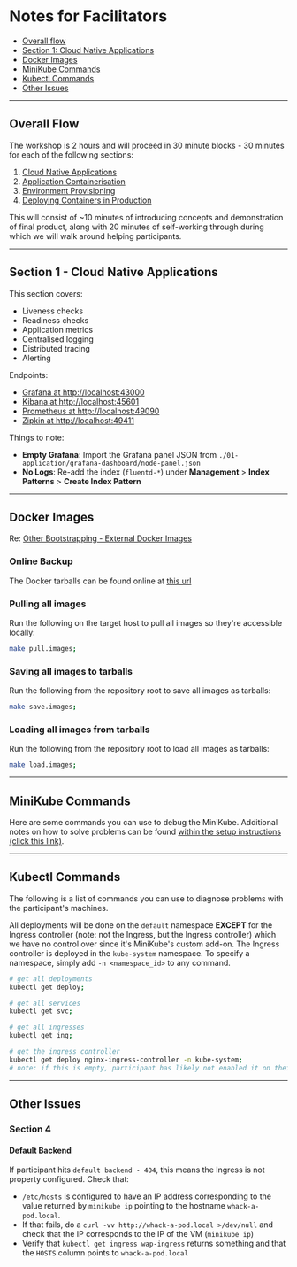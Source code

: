 # Notes for Facilitators

- [Overall flow](#overall-flow)
- [Section 1: Cloud Native Applications](#section-1-cloud-native-applications)
- [Docker Images](#docker-images)
- [MiniKube Commands](#minikube-commands)
- [Kubectl Commands](#kubectl-commands)
- [Other Issues](#other-issues)


- - -


## Overall Flow
The workshop is 2 hours and will proceed in 30 minute blocks - 30 minutes for each of the following sections:

1. [Cloud Native Applications](../01-application/README.md)
1. [Application Containerisation](../02-containerising/README.md)
1. [Environment Provisioning](../03-provisioning/README.md)
1. [Deploying Containers in Production](../04-deploying/README.md)

This will consist of ~10 minutes of introducing concepts and demonstration of final product, along with 20 minutes of self-working through during which we will walk around helping participants.


- - -


## Section 1 - Cloud Native Applications
This section covers:
- Liveness checks
- Readiness checks
- Application metrics
- Centralised logging
- Distributed tracing
- Alerting

Endpoints:
- [Grafana at http://localhost:43000](http://localhost:43000)
- [Kibana at http://localhost:45601](http://localhost:45601)
- [Prometheus at http://localhost:49090](http://localhost:49090)
- [Zipkin at http://localhost:49411](http://localhost:49411)

Things to note:
- **Empty Grafana**: Import the Grafana panel JSON from `./01-application/grafana-dashboard/node-panel.json`
- **No Logs**: Re-add the index (`fluentd-*`) under **Management** > **Index Patterns** > **Create Index Pattern**


- - -


## Docker Images
Re: [Other Bootstrapping - External Docker Images](../00-setup/README.md#external-docker-images)

### Online Backup
The Docker tarballs can be found online at [this url](https://drive.google.com/drive/folders/1Lp_V_O4NeqIzaA1P4BoAOqqtJdxZ-dx4?usp=sharing)

### Pulling all images
Run the following on the target host to pull all images so they're accessible locally:

```bash
make pull.images;
```

### Saving all images to tarballs
Run the following from the repository root to save all images as tarballs:

```bash
make save.images;
```

### Loading all images from tarballs
Run the following from the repository root to load all images as tarballs:

```bash
make load.images;
```


- - -


## MiniKube Commands
Here are some commands you can use to debug the MiniKube. Additional notes on how to solve problems can be found [within the setup instructions (click this link)](../00-setup/README.md#minikube-installation-notes).



- - -


## Kubectl Commands
The following is a list of commands you can use to diagnose problems with the participant's machines.

All deployments will be done on the `default` namespace **EXCEPT** for the Ingress controller (note: not the Ingress, but the Ingress controller) which we have no control over since it's MiniKube's custom add-on. The Ingress controller is deployed in the `kube-system` namespace. To specify a namespace, simply add `-n <namespace_id>` to any command.

```bash
# get all deployments
kubectl get deploy;

# get all services
kubectl get svc;

# get all ingresses
kubectl get ing;

# get the ingress controller
kubectl get deploy nginx-ingress-controller -n kube-system;
# note: if this is empty, participant has likely not enabled it on their Minikube, enable it with `minikube addons enable ingress`,
```


- - -


## Other Issues

### Section 4
#### Default Backend
If participant hits `default backend - 404`, this means the Ingress is not property configured. Check that:

- `/etc/hosts` is configured to have an IP address corresponding to the value returned by `minikube ip` pointing to the hostname `whack-a-pod.local`.
- If that fails, do a `curl -vv http://whack-a-pod.local >/dev/null` and check that the IP corresponds to the IP of the VM (`minikube ip`)
- Verify that `kubectl get ingress wap-ingress` returns something and that the `HOSTS` column points to `whack-a-pod.local`